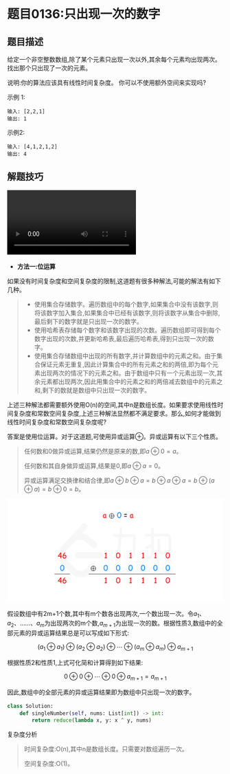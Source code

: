# 题目0136:只出现一次的数字

## 题目描述

给定一个非空整数数组,除了某个元素只出现一次以外,其余每个元素均出现两次。找出那个只出现了一次的元素。

说明:你的算法应该具有线性时间复杂度。 你可以不使用额外空间来实现吗?

示例 1:

```
输入: [2,2,1]
输出: 1
```

示例2:

```
输入: [4,1,2,1,2]
输出: 4
```

## 解题技巧

<video src="../images/b247ad41bdcb425990d482e06eb23e6935be2f5b68b96dbcd9dc4609c8203976.mp4" controls></video>

* **方法一:位运算**

如果没有时间复杂度和空间复杂度的限制,这道题有很多种解法,可能的解法有如下几种。

> * 使用集合存储数字。遍历数组中的每个数字,如果集合中没有该数字,则将该数字加入集合,如果集合中已经有该数字,则将该数字从集合中删除,最后剩下的数字就是只出现一次的数字。
> * 使用哈希表存储每个数字和该数字出现的次数。遍历数组即可得到每个数字出现的次数,并更新哈希表,最后遍历哈希表,得到只出现一次的数字。
> * 使用集合存储数组中出现的所有数字,并计算数组中的元素之和。由于集合保证元素无重复,因此计算集合中的所有元素之和的两倍,即为每个元素出现两次的情况下的元素之和。由于数组中只有一个元素出现一次,其余元素都出现两次,因此用集合中的元素之和的两倍减去数组中的元素之和,剩下的数就是数组中只出现一次的数字。

上述三种解法都需要额外使用O(n)的空间,其中n是数组长度。如果要求使用线性时间复杂度和常数空间复杂度,上述三种解法显然都不满足要求。那么,如何才能做到线性时间复杂度和常数空间复杂度呢?

答案是使用位运算。对于这道题,可使用异或运算$\oplus$。异或运算有以下三个性质。

> 任何数和0做异或运算,结果仍然是原来的数,即$a \oplus 0=a$。
> 
> 任何数和其自身做异或运算,结果是0,即$a \oplus a=0$。
> 
> 异或运算满足交换律和结合律,即$a \oplus b \oplus a=b \oplus a \oplus a=b \oplus (a \oplus a)=b \oplus 0=b$。

![](images/zhi_chu_xian_yi_ci_de_shu_zi.gif)

假设数组中有2m+1个数,其中有m个数各出现两次,一个数出现一次。令$a_{1}、a_{2}、\ldots…、a_{m}$为出现两次的m个数,$a_{m+1}$为出现一次的数。根据性质3,数组中的全部元素的异或运算结果总是可以写成如下形式:

$$(a_{1} \oplus a_{1}) \oplus (a_{2} \oplus a_{2}) \oplus \cdots \oplus (a_{m} \oplus a_{m}) \oplus a_{m+1}$$

根据性质2和性质1,上式可化简和计算得到如下结果:

$$0 \oplus 0 \oplus \cdots \oplus 0 \oplus a_{m+1}=a_{m+1}$$

因此,数组中的全部元素的异或运算结果即为数组中只出现一次的数字。

```python
class Solution:
    def singleNumber(self, nums: List[int]) -> int:
        return reduce(lambda x, y: x ^ y, nums)
```

复杂度分析

> 时间复杂度:O(n),其中n是数组长度。只需要对数组遍历一次。
> 
> 空间复杂度:O(1)。
